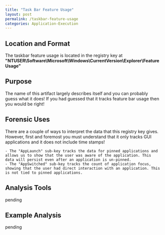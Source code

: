 ```yaml
---
title: "Task Bar Feature Usage"
layout: post
permalink: /taskbar-feature-usage
categories: Application-Execution
---
```

## Location and Format

The taskbar feature usage is located in the registry key at **"NTUSER\Software\Microsoft\Windows\CurrentVersion\Explorer\FeatureUsage"**

## Purpose

The name of this artifact largely describes itself and you can probably guess what it does! If you had guessed that it tracks feature bar usage then you would be right!

## Forensic Uses

There are a couple of ways to interpret the data that this registry key gives. However, first and foremost you must understand that it only tracks GUI applications and it does not include time stamps!

    - The "AppLaunch" sub-key tracks the data for pinned applications and allows us to show that the user was aware of the application. This data will persist even after an application is un-pinned.
    - The "AppSwitched" sub-key tracks the count of application focus, showing that the user had direct interaction with an application. This is not tied to pinned applications.

## Analysis Tools 

pending

## Example Analysis

pending